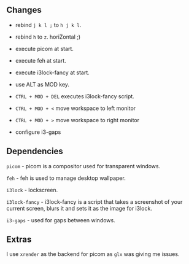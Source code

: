 ## Changes

- rebind `j k l ;` to `h j k l`.

- rebind `h` to `z`. horiZontal ;)

- execute picom at start.

- execute feh at start.

- execute i3lock-fancy at start.

- use ALT as MOD key.

- `CTRL + MOD + DEL` executes i3lock-fancy script.

- `CTRL + MOD + <` move workspace to left monitor

- `CTRL + MOD + >` move workspace to right monitor

- configure i3-gaps

## Dependencies

`picom` - picom is a compositor used for transparent windows.

`feh` - feh is used to manage desktop wallpaper.

`i3lock` - lockscreen.

`i3lock-fancy` - i3lock-fancy is a script that takes a screenshot of your current screen, blurs it and sets it as the image for i3lock.

`i3-gaps` - used for gaps between windows.

## Extras

I use `xrender` as the backend for picom as `glx` was giving me issues.
